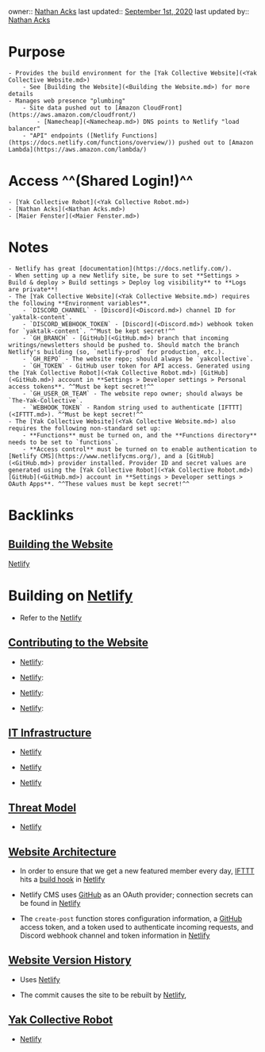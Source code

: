owner:: [Nathan Acks](<Nathan Acks.md>)
last updated:: [September 1st, 2020](<September 1st, 2020.md>)
last updated by:: [Nathan Acks](<Nathan Acks.md>)
# Purpose
    - Provides the build environment for the [Yak Collective Website](<Yak Collective Website.md>)
        - See [Building the Website](<Building the Website.md>) for more details
    - Manages web presence "plumbing"
        - Site data pushed out to [Amazon CloudFront](https://aws.amazon.com/cloudfront/)
            - [Namecheap](<Namecheap.md>) DNS points to Netlify "load balancer"
        - "API" endpoints ([Netlify Functions](https://docs.netlify.com/functions/overview/)) pushed out to [Amazon Lambda](https://aws.amazon.com/lambda/)
# Access ^^(Shared Login!)^^
    - [Yak Collective Robot](<Yak Collective Robot.md>)
    - [Nathan Acks](<Nathan Acks.md>)
    - [Maier Fenster](<Maier Fenster.md>)
# Notes
    - Netlify has great [documentation](https://docs.netlify.com/).
    - When setting up a new Netlify site, be sure to set **Settings > Build & deploy > Build settings > Deploy log visibility** to **Logs are private**!
    - The [Yak Collective Website](<Yak Collective Website.md>) requires the following **Environment variables**.
        - `DISCORD_CHANNEL` - [Discord](<Discord.md>) channel ID for `yaktalk-content`.
        - `DISCORD_WEBHOOK_TOKEN` - [Discord](<Discord.md>) webhook token for `yaktalk-content`. ^^Must be kept secret!^^
        - `GH_BRANCH` - [GitHub](<GitHub.md>) branch that incoming writings/newsletters should be pushed to. Should match the branch Netlify's building (so, `netlify-prod` for production, etc.).
        - `GH_REPO` - The website repo; should always be `yakcollective`.
        - `GH_TOKEN` - GitHub user token for API access. Generated using the [Yak Collective Robot](<Yak Collective Robot.md>) [GitHub](<GitHub.md>) account in **Settings > Developer settings > Personal access tokens**. ^^Must be kept secret!^^
        - `GH_USER_OR_TEAM` - The website repo owner; should always be `The-Yak-Collective`.
        - `WEBHOOK_TOKEN` - Random string used to authenticate [IFTTT](<IFTTT.md>). ^^Must be kept secret!^^
    - The [Yak Collective Website](<Yak Collective Website.md>) also requires the following non-standard set up:
        - **Functions** must be turned on, and the **Functions directory** needs to be set to `functions`.
        - **Access control** must be turned on to enable authentication to [Netlify CMS](https://www.netlifycms.org/), and a [GitHub](<GitHub.md>) provider installed. Provider ID and secret values are generated using the [Yak Collective Robot](<Yak Collective Robot.md>) [GitHub](<GitHub.md>) account in **Settings > Developer settings > OAuth Apps**. ^^These values must be kept secret!^^

# Backlinks
## [Building the Website](<Building the Website.md>)
[Netlify](<Netlify.md>)

# Building on [Netlify](<Netlify.md>)

- Refer to the [Netlify](<Netlify.md>)

## [Contributing to the Website](<Contributing to the Website.md>)
- [Netlify](<Netlify.md>):

- [Netlify](<Netlify.md>):

- [Netlify](<Netlify.md>):

- [Netlify](<Netlify.md>):

## [IT Infrastructure](<IT Infrastructure.md>)
- [Netlify](<Netlify.md>)

- [Netlify](<Netlify.md>)

- [Netlify](<Netlify.md>)

## [Threat Model](<Threat Model.md>)
- [Netlify](<Netlify.md>)

## [Website Architecture](<Website Architecture.md>)
- In order to ensure that we get a new featured member every day, [IFTTT](<IFTTT.md>) hits a [build hook](https://docs.netlify.com/configure-builds/build-hooks/) in [Netlify](<Netlify.md>)

- Netlify CMS uses [GitHub](<GitHub.md>) as an OAuth provider; connection secrets can be found in [Netlify](<Netlify.md>)

- The `create-post` function stores configuration information, a [GitHub](<GitHub.md>) access token, and a token used to authenticate incoming requests, and Discord webhook channel and token information in [Netlify](<Netlify.md>)

## [Website Version History](<Website Version History.md>)
- Uses [Netlify](<Netlify.md>)

- The commit causes the site to be rebuilt by [Netlify](<Netlify.md>),

## [Yak Collective Robot](<Yak Collective Robot.md>)
- [Netlify](<Netlify.md>)

